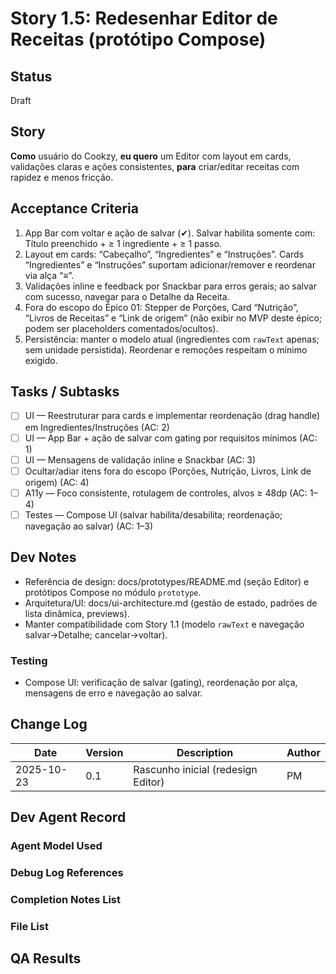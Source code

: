 # Story 1.5: Redesenhar Editor de Receitas (protótipo Compose)

## Status
Draft

## Story
**Como** usuário do Cookzy,
**eu quero** um Editor com layout em cards, validações claras e ações consistentes,
**para** criar/editar receitas com rapidez e menos fricção.

## Acceptance Criteria
1. App Bar com voltar e ação de salvar (✔). Salvar habilita somente com: Título preenchido + ≥ 1 ingrediente + ≥ 1 passo.
2. Layout em cards: “Cabeçalho”, “Ingredientes” e “Instruções”. Cards “Ingredientes” e “Instruções” suportam adicionar/remover e reordenar via alça “≡”.
3. Validações inline e feedback por Snackbar para erros gerais; ao salvar com sucesso, navegar para o Detalhe da Receita.
4. Fora do escopo do Épico 01: Stepper de Porções, Card “Nutrição”, “Livros de Receitas” e “Link de origem” (não exibir no MVP deste épico; podem ser placeholders comentados/ocultos).
5. Persistência: manter o modelo atual (ingredientes com `rawText` apenas; sem unidade persistida). Reordenar e remoções respeitam o mínimo exigido.

## Tasks / Subtasks
- [ ] UI — Reestruturar para cards e implementar reordenação (drag handle) em Ingredientes/Instruções (AC: 2)
- [ ] UI — App Bar + ação de salvar com gating por requisitos mínimos (AC: 1)
- [ ] UI — Mensagens de validação inline e Snackbar (AC: 3)
- [ ] Ocultar/adiar itens fora do escopo (Porções, Nutrição, Livros, Link de origem) (AC: 4)
- [ ] A11y — Foco consistente, rotulagem de controles, alvos ≥ 48dp (AC: 1–4)
- [ ] Testes — Compose UI (salvar habilita/desabilita; reordenação; navegação ao salvar) (AC: 1–3)

## Dev Notes
- Referência de design: docs/prototypes/README.md (seção Editor) e protótipos Compose no módulo `prototype`.
- Arquitetura/UI: docs/ui-architecture.md (gestão de estado, padrões de lista dinâmica, previews).
- Manter compatibilidade com Story 1.1 (modelo `rawText` e navegação salvar→Detalhe; cancelar→voltar).

### Testing
- Compose UI: verificação de salvar (gating), reordenação por alça, mensagens de erro e navegação ao salvar.

## Change Log
| Date       | Version | Description                        | Author |
|------------|---------|------------------------------------|--------|
| 2025-10-23 | 0.1     | Rascunho inicial (redesign Editor) | PM     |

## Dev Agent Record

### Agent Model Used

### Debug Log References

### Completion Notes List

### File List

## QA Results
